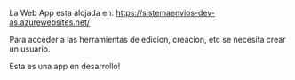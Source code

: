 La Web App esta alojada en: https://sistemaenvios-dev-as.azurewebsites.net/

Para acceder a las herramientas de edicion, creacion, etc se necesita crear un usuario.

Esta es una app en desarrollo!

